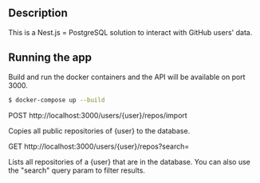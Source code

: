 ## Description

This is a Nest.js = PostgreSQL solution to interact with GitHub users' data.

## Running the app
Build and run the docker containers and the API will be available on port 3000.
```bash
$ docker-compose up --build
```

POST http://localhost:3000/users/{user}/repos/import

Copies all public repositories of {user} to the database.

GET http://localhost:3000/users/{user}/repos?search=

Lists all repositories of a {user} that are in the database.
You can also use the "search" query param to filter results. 
